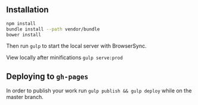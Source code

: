 ## Installation

```bash
npm install
bundle install --path vendor/bundle
bower install
```

Then run `gulp` to start the local server with BrowserSync.

View locally after minifications `gulp serve:prod`

## Deploying to `gh-pages`
In order to publish your work run `gulp publish && gulp deploy` while on the master branch.

